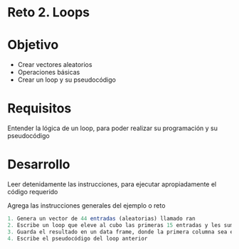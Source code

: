 # Reto 2. Loops

# Objetivo 

- Crear vectores aleatorios
- Operaciones básicas
- Crear un loop y su pseudocódigo

# Requisitos

Entender la lógica de un loop, para poder realizar su programación y su pseudocódigo 

# Desarrollo
Leer detenidamente las instrucciones, para ejecutar apropiadamente el código requerido

Agrega las instrucciones generales del ejemplo o reto
```R
1. Genera un vector de 44 entradas (aleatorias) llamado ran
2. Escribe un loop que eleve al cubo las primeras 15 entradas y les sume 12
3. Guarda el resultado en un data frame, donde la primera columna sea el número aleatorio y la segunda el resultado, nómbralo df.al
4. Escribe el pseudocódigo del loop anterior

```
